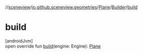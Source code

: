//[sceneview](../../../../index.md)/[io.github.sceneview.geometries](../../index.md)/[Plane](../index.md)/[Builder](index.md)/[build](build.md)

# build

[androidJvm]\
open override fun [build](build.md)(engine: Engine): [Plane](../index.md)
